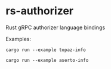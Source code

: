 # rs-authorizer

Rust gRPC authorizer language bindings

Examples:

`cargo run --example topaz-info`


`cargo run --example aserto-info`